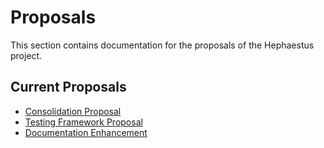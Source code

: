 # Proposals

This section contains documentation for the proposals of the Hephaestus project.

## Current Proposals

- [Consolidation Proposal](consolidation_proposal.md)
- [Testing Framework Proposal](testing_framework_proposal.md)
- [Documentation Enhancement](20250329_documentation_enhancement.md)
